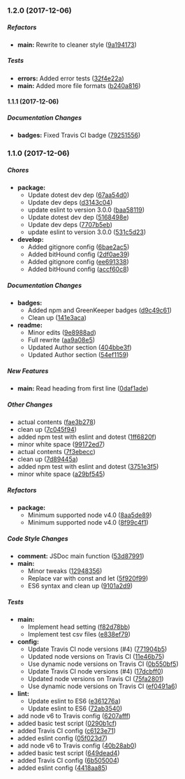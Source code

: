 ### 1.2.0 (2017-12-06)

##### Refactors

* **main:** Rewrite to cleaner style ([9a194173](https://github.com/fvdm/nodejs-readcsv/commit/9a1941733c66c243e1522d4c875943d84cbd3828))

##### Tests

* **errors:** Added error tests ([32f4e22a](https://github.com/fvdm/nodejs-readcsv/commit/32f4e22a28e705afa70960b1ec97dcbbdaa174a9))
* **main:** Added more file formats ([b240a816](https://github.com/fvdm/nodejs-readcsv/commit/b240a8160a30f82155465922cd8c6aab82d9a82f))

#### 1.1.1 (2017-12-06)

##### Documentation Changes

* **badges:** Fixed Travis CI badge ([79251556](https://github.com/fvdm/nodejs-readcsv/commit/79251556784c13792bb6e35cd54bf826cc36d072))

### 1.1.0 (2017-12-06)

##### Chores

* **package:**
  * Update dotest dev dep ([67aa54d0](https://github.com/fvdm/nodejs-readcsv/commit/67aa54d01eec16f640f490b8559ca278464122eb))
  * Update dev deps ([d3143c04](https://github.com/fvdm/nodejs-readcsv/commit/d3143c0435d276491afebd985e3b144916ae92d3))
  * update eslint to version 3.0.0 ([baa58119](https://github.com/fvdm/nodejs-readcsv/commit/baa58119a6727183ed5e818e090ce64f3fc6f88f))
  * Update dotest dev dep ([5168498e](https://github.com/fvdm/nodejs-readcsv/commit/5168498e61d460c2733304cc04fa357f6f73e4fc))
  * Update dev deps ([7707b5eb](https://github.com/fvdm/nodejs-readcsv/commit/7707b5eb30eb18dd27a48621dcd004d3b8602f30))
  * update eslint to version 3.0.0 ([531c5d23](https://github.com/fvdm/nodejs-readcsv/commit/531c5d230bd75228d10cb654e34dc2257554ca71))
* **develop:**
  * Added gitignore config ([6bae2ac5](https://github.com/fvdm/nodejs-readcsv/commit/6bae2ac5b362e2fbce8472fcf3db506d8101f31b))
  * Added bitHound config ([2df0ae39](https://github.com/fvdm/nodejs-readcsv/commit/2df0ae3943988570e22d8d30f6595f7c351f8066))
  * Added gitignore config ([ee691338](https://github.com/fvdm/nodejs-readcsv/commit/ee6913389743aeffad2036a0dbf070da17bd8695))
  * Added bitHound config ([accf60c8](https://github.com/fvdm/nodejs-readcsv/commit/accf60c8d4731005b89eb00274d6532a6d035428))

##### Documentation Changes

* **badges:**
  * Added npm and GreenKeeper badges ([d9c49c61](https://github.com/fvdm/nodejs-readcsv/commit/d9c49c6133318f398430f0319920f9f2e5ee8e4d))
  * Clean up ([141e3aca](https://github.com/fvdm/nodejs-readcsv/commit/141e3aca1ca6181f5ae1acdddf55bc1cea5f5a23))
* **readme:**
  * Minor edits ([9e8988ad](https://github.com/fvdm/nodejs-readcsv/commit/9e8988ad113b75f01f0940dc96e20d305ea61809))
  * Full rewrite ([aa9a08e5](https://github.com/fvdm/nodejs-readcsv/commit/aa9a08e55626ca8fec6d91f6510eb57fa35351e7))
  * Updated Author section ([404bbe3f](https://github.com/fvdm/nodejs-readcsv/commit/404bbe3fc0d460dc83ed45f867fe08ed0e61a6ae))
  * Updated Author section ([54ef1159](https://github.com/fvdm/nodejs-readcsv/commit/54ef1159f98c940d7b84b42b7f6bf2c6a335b37c))

##### New Features

* **main:** Read heading from first line ([0daf1ade](https://github.com/fvdm/nodejs-readcsv/commit/0daf1ade4cba5e124554ca978fc10ad194e9febf))

##### Other Changes

* actual contents ([fae3b278](https://github.com/fvdm/nodejs-readcsv/commit/fae3b278086c921c062a41568411656704f01a01))
* clean up ([7c045f94](https://github.com/fvdm/nodejs-readcsv/commit/7c045f94f11b139fa89cc01020017b243d58e6c6))
* added npm test with eslint and dotest ([1ff6820f](https://github.com/fvdm/nodejs-readcsv/commit/1ff6820f872f4ef62c41f095d244f41ff2e11aa1))
* minor white space ([99172ed7](https://github.com/fvdm/nodejs-readcsv/commit/99172ed763ef86bcc95a54a624652ae589a05f22))
* actual contents ([7f3ebecc](https://github.com/fvdm/nodejs-readcsv/commit/7f3ebecccd18b8f28d07c9491d1790c24709072c))
* clean up ([7d89445a](https://github.com/fvdm/nodejs-readcsv/commit/7d89445a18c213cc331fd65f30cc39e93f22dd4f))
* added npm test with eslint and dotest ([3751e3f5](https://github.com/fvdm/nodejs-readcsv/commit/3751e3f585823cb3aede822f4f5cf9c256ef1277))
* minor white space ([a29bf545](https://github.com/fvdm/nodejs-readcsv/commit/a29bf545a330c70114471d49bb32f69d66b5c377))

##### Refactors

* **package:**
  * Minimum supported node v4.0 ([8aa5de89](https://github.com/fvdm/nodejs-readcsv/commit/8aa5de89312258d19239569e9328565b9315b65a))
  * Minimum supported node v4.0 ([8f99c4f1](https://github.com/fvdm/nodejs-readcsv/commit/8f99c4f16ec14ac3594debe993d73884969b0c3b))

##### Code Style Changes

* **comment:** JSDoc main function ([53d87991](https://github.com/fvdm/nodejs-readcsv/commit/53d87991c3e134467d3ac860cc100683bb820f30))
* **main:**
  * Minor tweaks ([12948356](https://github.com/fvdm/nodejs-readcsv/commit/129483564d4646874813bd59ab129f85627baca4))
  * Replace var with const and let ([5f920f99](https://github.com/fvdm/nodejs-readcsv/commit/5f920f9908541fcc3c63aa8a51dc02a71fc426ff))
  * ES6 syntax and clean up ([9101a2d9](https://github.com/fvdm/nodejs-readcsv/commit/9101a2d989b160e1e338bda28ced23ef05ae2d49))

##### Tests

* **main:**
  * Implement head setting ([f82d78bb](https://github.com/fvdm/nodejs-readcsv/commit/f82d78bb10d57bbb948d84bfe145d446eaaae711))
  * Implement test csv files ([e838ef79](https://github.com/fvdm/nodejs-readcsv/commit/e838ef79f60915c7b9e705d04494aa486821e4d3))
* **config:**
  * Update Travis CI node versions (#4) ([771904b5](https://github.com/fvdm/nodejs-readcsv/commit/771904b58ab383b83b1f649402ef854a8e007dad))
  * Updated node versions on Travis CI ([11e46b75](https://github.com/fvdm/nodejs-readcsv/commit/11e46b75cba4d8612386f46e1143fd4f00316497))
  * Use dynamic node versions on Travis CI ([0b550bf5](https://github.com/fvdm/nodejs-readcsv/commit/0b550bf5becfab6bc4aea7f9989b61027fbf982a))
  * Update Travis CI node versions (#4) ([17dcbff0](https://github.com/fvdm/nodejs-readcsv/commit/17dcbff0fad6e7b91696d94957816c2b13f86ed0))
  * Updated node versions on Travis CI ([75fa2801](https://github.com/fvdm/nodejs-readcsv/commit/75fa2801a9f5fd75ccb13f04b7dcdacd6d3c259d))
  * Use dynamic node versions on Travis CI ([ef0491a6](https://github.com/fvdm/nodejs-readcsv/commit/ef0491a6579d9cad9c78e31a0ce1719b87b6dd1b))
* **lint:**
  * Update eslint to ES6 ([e361276a](https://github.com/fvdm/nodejs-readcsv/commit/e361276a15f3026a0aad7a16ad926ef218d9ed57))
  * Update eslint to ES6 ([72ab3540](https://github.com/fvdm/nodejs-readcsv/commit/72ab3540ec3813df11c3021b2986a5bc41b90275))
* add node v6 to Travis config ([6207afff](https://github.com/fvdm/nodejs-readcsv/commit/6207afffbb7f52aba3aeb7797fcf6de1f456d7ef))
* added basic test script ([0290b1cf](https://github.com/fvdm/nodejs-readcsv/commit/0290b1cf3685e96a8ec679062c10977f228c54ec))
* added Travis CI config ([c6123e71](https://github.com/fvdm/nodejs-readcsv/commit/c6123e71055fd140ec4a3e5b30b71e93477f9d34))
* added eslint config ([05f023d7](https://github.com/fvdm/nodejs-readcsv/commit/05f023d7ded68c8cbc5b44453da85464808ea4fe))
* add node v6 to Travis config ([40b28ab0](https://github.com/fvdm/nodejs-readcsv/commit/40b28ab005d6c20ed519469efd4ac2a40979440d))
* added basic test script ([649dead4](https://github.com/fvdm/nodejs-readcsv/commit/649dead45ca6e198f2698580b582d82a91fa3586))
* added Travis CI config ([6b505004](https://github.com/fvdm/nodejs-readcsv/commit/6b5050043a17a9497efc16eca72ec45668c58019))
* added eslint config ([4418aa85](https://github.com/fvdm/nodejs-readcsv/commit/4418aa852a8797149020e04fc9d732a6ddb9de51))

